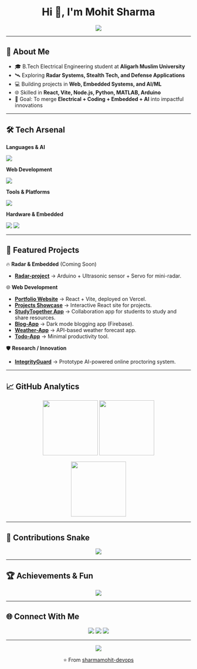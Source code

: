 <h1 align="center">Hi 👋, I'm Mohit Sharma</h1>

<!-- Typing Intro -->
<p align="center">
  <img src="https://readme-typing-svg.herokuapp.com?font=Fira+Code&weight=600&size=22&pause=1000&color=00C2FF&center=true&vCenter=true&width=700&lines=⚡+Electrical+Engineer;💻+Full-Stack+Web+Developer;🔭+Embedded+Systems+%26+Radar+Enthusiast;📚+Python+%26+ML+Learner;🚀+Aspiring+ISRO+%7C+DRDO+Engineer" />
</p>

---

## 🌟 About Me
- 🎓 B.Tech Electrical Engineering student at **Aligarh Muslim University**  
- 🛰 Exploring **Radar Systems, Stealth Tech, and Defense Applications**  
- 💻 Building projects in **Web, Embedded Systems, and AI/ML**  
- 🌐 Skilled in **React, Vite, Node.js, Python, MATLAB, Arduino**  
- 🎯 Goal: To merge **Electrical + Coding + Embedded + AI** into impactful innovations  

---

## 🛠️ Tech Arsenal

**Languages & AI**  
<p>
  <img src="https://skillicons.dev/icons?i=python,matlab" />
</p>

**Web Development**  
<p>
  <img src="https://skillicons.dev/icons?i=html,css,js,react,nodejs,vite" />
</p>

**Tools & Platforms**  
<p>
  <img src="https://skillicons.dev/icons?i=git,github,vscode" />
</p>

**Hardware & Embedded**  
<p>
  <img src="https://skillicons.dev/icons?i=arduino" />
  <img src="https://img.shields.io/badge/Processing-IDE-blue?style=for-the-badge&logo=processingfoundation&logoColor=white" />
</p>

---

## 🚀 Featured Projects  

🔥 **Radar & Embedded** (Coming Soon)  
- [**Radar-project**](https://github.com/sharmamohit-devops/Radar-project) → Arduino + Ultrasonic sensor + Servo for mini-radar.  

🌐 **Web Development**  
- [**Portfolio Website**](https://github.com/sharmamohit-devops/Portfolio) → React + Vite, deployed on Vercel.  
- [**Projects Showcase**](https://github.com/sharmamohit-devops/Projects-Showcase) → Interactive React site for projects.  
- [**StudyTogether App**](https://github.com/sharmamohit-devops/StudyTogether) → Collaboration app for students to study and share resources.  
- [**Blog-App**](https://github.com/sharmamohit-devops/Blog-App) → Dark mode blogging app (Firebase).  
- [**Weather-App**](https://github.com/sharmamohit-devops/weather-App) → API-based weather forecast app.  
- [**Todo-App**](https://github.com/sharmamohit-devops/Todo-App) → Minimal productivity tool.  

🛡 **Research / Innovation**  
- [**IntegrityGuard**](https://github.com/sharmamohit-devops/IntegrityGuard) → Prototype AI-powered online proctoring system.  

---

## 📈 GitHub Analytics  

<p align="center">
  <img src="https://github-readme-stats.vercel.app/api?username=sharmamohit-devops&show_icons=true&theme=tokyonight&hide_border=true" height="150"/>
  <img src="https://github-readme-streak-stats.herokuapp.com?user=sharmamohit-devops&theme=tokyonight&hide_border=true" height="150"/>
</p>

<p align="center">
  <img src="https://github-readme-stats.vercel.app/api/top-langs/?username=sharmamohit-devops&layout=compact&theme=tokyonight&hide_border=true" height="150"/>
</p>

---

## 🐍 Contributions Snake

<p align="center">
  <img src="https://github-profile-summary-cards.vercel.app/api/cards/profile-details?username=sharmamohit-devops&theme=tokyonight" />
</p>

---

## 🏆 Achievements & Fun  

<p align="center">
  <img src="https://github-profile-trophy.vercel.app/?username=sharmamohit-devops&theme=tokyonight&margin-w=10&margin-h=10&row=1&column=6" />
</p>

---

## 🌐 Connect With Me  
<p align="center">
  <a href="https://www.linkedin.com/in/mohit-sharma-js/" target="_blank"><img src="https://skillicons.dev/icons?i=linkedin" /></a>
  <a href="mailto:mohitfrontendev@gmail.com"><img src="https://skillicons.dev/icons?i=gmail" /></a>
  <a href="https://www.instagram.com/mohitsharma_dev7/" target="_blank"><img src="https://skillicons.dev/icons?i=instagram" /></a>
</p>

---

<p align="center">
  <img src="https://komarev.com/ghpvc/?username=sharmamohit-devops&label=Profile%20Views&color=blue&style=flat" />
</p>

<p align="center">⭐ From <a href="https://github.com/sharmamohit-devops">sharmamohit-devops</a></p>
